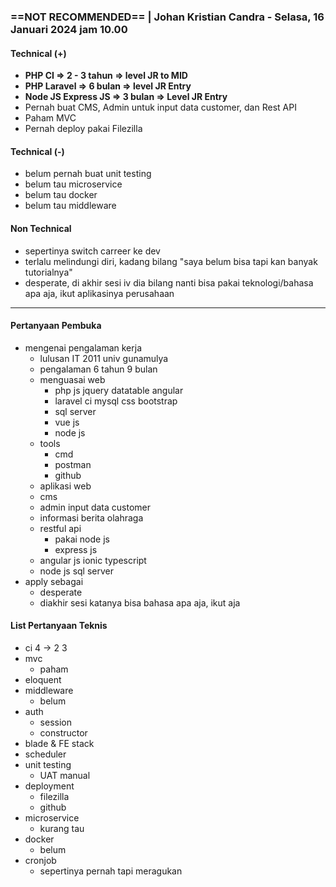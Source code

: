 ### **==NOT RECOMMENDED==** | Johan Kristian Candra - Selasa, 16 Januari 2024 jam 10.00

#### Technical (+) 

- **PHP CI => 2 - 3 tahun => level JR to MID**  
- **PHP Laravel => 6 bulan => level JR Entry**
- **Node JS Express JS => 3 bulan => Level JR Entry**
- Pernah buat CMS, Admin untuk input data customer, dan Rest API
- Paham MVC
- Pernah deploy pakai Filezilla

#### Technical (-)  

- belum pernah buat unit testing
- belum tau microservice
- belum tau docker
- belum tau middleware

#### Non Technical  

- sepertinya switch carreer ke dev
- terlalu melindungi diri, kadang bilang "saya belum bisa tapi kan banyak tutorialnya"
- desperate, di akhir sesi iv dia bilang nanti bisa pakai teknologi/bahasa apa aja, ikut aplikasinya perusahaan 

---

#### Pertanyaan Pembuka

- mengenai pengalaman kerja  
	- lulusan IT 2011 univ gunamulya
	- pengalaman 6 tahun 9 bulan
	- menguasai web
		- php js jquery datatable angular
		- laravel ci mysql css bootstrap
		- sql server
		- vue js
		- node js
	- tools
		- cmd
		- postman
		- github
	- aplikasi web
	- cms
	- admin input data customer
	- informasi berita olahraga
	- restful api
		- pakai node js
		- express js
	- angular js ionic typescript
	- node js sql server
- apply sebagai
	- desperate
	- diakhir sesi katanya bisa bahasa apa aja, ikut aja


#### List Pertanyaan Teknis

- ci 4 -> 2 3
- mvc
	- paham
- eloquent
- middleware
	- belum
- auth
	- session
	- constructor
- blade & FE stack
- scheduler
- unit testing
	- UAT manual
- deployment
	- filezilla
	- github
- microservice
	- kurang tau
- docker
	- belum
- cronjob
	- sepertinya pernah tapi meragukan